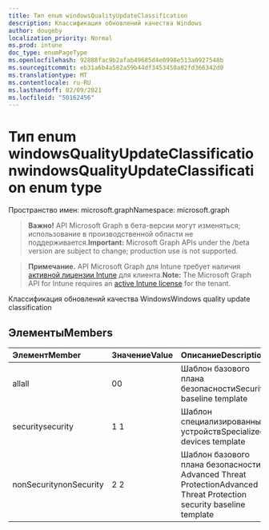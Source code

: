 ```yaml
---
title: Тип enum windowsQualityUpdateClassification
description: Классификация обновлений качества Windows
author: dougeby
localization_priority: Normal
ms.prod: intune
doc_type: enumPageType
ms.openlocfilehash: 92888fac9b2afab49685d4e0998e513a0927548b
ms.sourcegitcommit: eb31a6b4a582a59b44df3453450a82fd366342d0
ms.translationtype: MT
ms.contentlocale: ru-RU
ms.lasthandoff: 02/09/2021
ms.locfileid: "50162456"
---
```

# <a name="windowsqualityupdateclassification-enum-type"></a><span data-ttu-id="705a5-103">Тип enum windowsQualityUpdateClassification</span><span class="sxs-lookup"><span data-stu-id="705a5-103">windowsQualityUpdateClassification enum type</span></span>

<span data-ttu-id="705a5-104">Пространство имен: microsoft.graph</span><span class="sxs-lookup"><span data-stu-id="705a5-104">Namespace: microsoft.graph</span></span>

> <span data-ttu-id="705a5-105">**Важно!** API Microsoft Graph в бета-версии могут изменяться; использование в производственной области не поддерживается.</span><span class="sxs-lookup"><span data-stu-id="705a5-105">**Important:** Microsoft Graph APIs under the /beta version are subject to change; production use is not supported.</span></span>

> <span data-ttu-id="705a5-106">**Примечание.** API Microsoft Graph для Intune требует наличия [активной лицензии Intune](https://go.microsoft.com/fwlink/?linkid=839381) для клиента.</span><span class="sxs-lookup"><span data-stu-id="705a5-106">**Note:** The Microsoft Graph API for Intune requires an [active Intune license](https://go.microsoft.com/fwlink/?linkid=839381) for the tenant.</span></span>

<span data-ttu-id="705a5-107">Классификация обновлений качества Windows</span><span class="sxs-lookup"><span data-stu-id="705a5-107">Windows quality update classification</span></span>

## <a name="members"></a><span data-ttu-id="705a5-108">Элементы</span><span class="sxs-lookup"><span data-stu-id="705a5-108">Members</span></span>
|<span data-ttu-id="705a5-109">Элемент</span><span class="sxs-lookup"><span data-stu-id="705a5-109">Member</span></span>|<span data-ttu-id="705a5-110">Значение</span><span class="sxs-lookup"><span data-stu-id="705a5-110">Value</span></span>|<span data-ttu-id="705a5-111">Описание</span><span class="sxs-lookup"><span data-stu-id="705a5-111">Description</span></span>|
|:---|:---|:---|
|<span data-ttu-id="705a5-112">all</span><span class="sxs-lookup"><span data-stu-id="705a5-112">all</span></span>|<span data-ttu-id="705a5-113">0</span><span class="sxs-lookup"><span data-stu-id="705a5-113">0</span></span>|<span data-ttu-id="705a5-114">Шаблон базового плана безопасности</span><span class="sxs-lookup"><span data-stu-id="705a5-114">Security baseline template</span></span>|
|<span data-ttu-id="705a5-115">security</span><span class="sxs-lookup"><span data-stu-id="705a5-115">security</span></span>|<span data-ttu-id="705a5-116">1 </span><span class="sxs-lookup"><span data-stu-id="705a5-116">1</span></span>|<span data-ttu-id="705a5-117">Шаблон специализированных устройств</span><span class="sxs-lookup"><span data-stu-id="705a5-117">Specialized devices template</span></span>|
|<span data-ttu-id="705a5-118">nonSecurity</span><span class="sxs-lookup"><span data-stu-id="705a5-118">nonSecurity</span></span>|<span data-ttu-id="705a5-119">2 </span><span class="sxs-lookup"><span data-stu-id="705a5-119">2</span></span>|<span data-ttu-id="705a5-120">Шаблон базового плана безопасности Advanced Threat Protection</span><span class="sxs-lookup"><span data-stu-id="705a5-120">Advanced Threat Protection security baseline template</span></span>|




